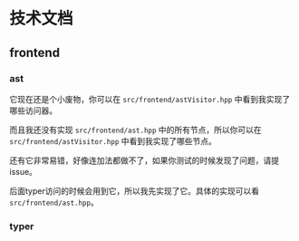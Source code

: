 # 技术文档

## frontend

### ast

它现在还是个小废物，你可以在 `src/frontend/astVisitor.hpp` 中看到我实现了哪些访问器。

而且我还没有实现 `src/frontend/ast.hpp` 中的所有节点，所以你可以在 `src/frontend/astVisitor.hpp` 中看到我实现了哪些节点。

还有它非常易错，好像连加法都做不了，如果你测试的时候发现了问题，请提 issue。

后面typer访问的时候会用到它，所以我先实现了它。具体的实现可以看 `src/frontend/ast.hpp`。

### typer

